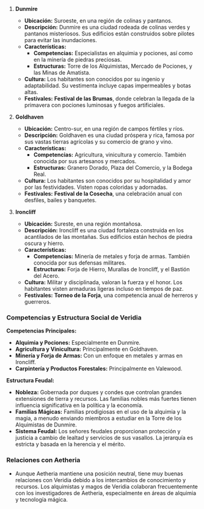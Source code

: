 1. **Dunmire**
    
    - **Ubicación:** Suroeste, en una región de colinas y pantanos.
    - **Descripción:** Dunmire es una ciudad rodeada de colinas verdes y pantanos misteriosos. Sus edificios están construidos sobre pilotes para evitar las inundaciones.
    - **Características:**
        - **Competencias:** Especialistas en alquimia y pociones, así como en la minería de piedras preciosas.
        - **Estructuras:** Torre de los Alquimistas, Mercado de Pociones, y las Minas de Amatista.
    - **Cultura:** Los habitantes son conocidos por su ingenio y adaptabilidad. Su vestimenta incluye capas impermeables y botas altas.
    - **Festivales:** **Festival de las Brumas**, donde celebran la llegada de la primavera con pociones luminosas y fuegos artificiales.
2. **Goldhaven**
    
    - **Ubicación:** Centro-sur, en una región de campos fértiles y ríos.
    - **Descripción:** Goldhaven es una ciudad próspera y rica, famosa por sus vastas tierras agrícolas y su comercio de grano y vino.
    - **Características:**
        - **Competencias:** Agricultura, vinicultura y comercio. También conocida por sus artesanos y mercados.
        - **Estructuras:** Granero Dorado, Plaza del Comercio, y la Bodega Real.
    - **Cultura:** Los habitantes son conocidos por su hospitalidad y amor por las festividades. Visten ropas coloridas y adornadas.
    - **Festivales:** **Festival de la Cosecha**, una celebración anual con desfiles, bailes y banquetes.
3. **Ironcliff**
    
    - **Ubicación:** Sureste, en una región montañosa.
    - **Descripción:** Ironcliff es una ciudad fortaleza construida en los acantilados de las montañas. Sus edificios están hechos de piedra oscura y hierro.
    - **Características:**
        - **Competencias:** Minería de metales y forja de armas. También conocida por sus defensas militares.
        - **Estructuras:** Forja de Hierro, Murallas de Ironcliff, y el Bastión del Acero.
    - **Cultura:** Militar y disciplinada, valoran la fuerza y el honor. Los habitantes visten armaduras ligeras incluso en tiempos de paz.
    - **Festivales:** **Torneo de la Forja**, una competencia anual de herreros y guerreros.


### Competencias y Estructura Social de Veridia

**Competencias Principales:**

- **Alquimia y Pociones:** Especialmente en Dunmire.
- **Agricultura y Vinicultura:** Principalmente en Goldhaven.
- **Minería y Forja de Armas:** Con un enfoque en metales y armas en Ironcliff.
- **Carpintería y Productos Forestales:** Principalmente en Valewood.

**Estructura Feudal:**

- **Nobleza:** Gobernada por duques y condes que controlan grandes extensiones de tierra y recursos. Las familias nobles más fuertes tienen influencia significativa en la política y la economía.
- **Familias Mágicas:** Familias prodigiosas en el uso de la alquimia y la magia, a menudo enviando miembros a estudiar en la Torre de los Alquimistas de Dunmire.
- **Sistema Feudal:** Los señores feudales proporcionan protección y justicia a cambio de lealtad y servicios de sus vasallos. La jerarquía es estricta y basada en la herencia y el mérito.

### Relaciones con Aetheria

- Aunque Aetheria mantiene una posición neutral, tiene muy buenas relaciones con Veridia debido a los intercambios de conocimiento y recursos. Los alquimistas y magos de Veridia colaboran frecuentemente con los investigadores de Aetheria, especialmente en áreas de alquimia y tecnología mágica.